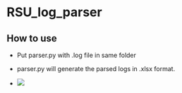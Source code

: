 # RSU_log_parser
## How to use
* Put parser.py with .log file in same folder
* parser.py will generate the parsed logs in .xlsx format.


* ![](https://i.imgur.com/FqbdYdp.png)

